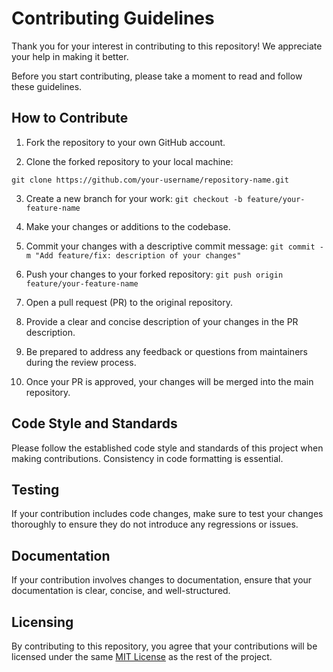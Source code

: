 # Contributing Guidelines

Thank you for your interest in contributing to this repository! We appreciate your help in making it better.

Before you start contributing, please take a moment to read and follow these guidelines.

## How to Contribute

1. Fork the repository to your own GitHub account.

2. Clone the forked repository to your local machine:

`git clone https://github.com/your-username/repository-name.git`

3. Create a new branch for your work:
`git checkout -b feature/your-feature-name`

4. Make your changes or additions to the codebase.
5. Commit your changes with a descriptive commit message:
`git commit -m "Add feature/fix: description of your changes"`

6. Push your changes to your forked repository:
`git push origin feature/your-feature-name`

7. Open a pull request (PR) to the original repository.
8. Provide a clear and concise description of your changes in the PR description.
9. Be prepared to address any feedback or questions from maintainers during the review process.
10. Once your PR is approved, your changes will be merged into the main repository.

## Code Style and Standards

Please follow the established code style and standards of this project when making contributions. Consistency in code formatting is essential.

## Testing

If your contribution includes code changes, make sure to test your changes thoroughly to ensure they do not introduce any regressions or issues.

## Documentation

If your contribution involves changes to documentation, ensure that your documentation is clear, concise, and well-structured.

## Licensing

By contributing to this repository, you agree that your contributions will be licensed under the same [MIT License](LICENSE) as the rest of the project.
